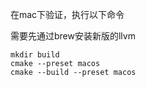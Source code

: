 在mac下验证，执行以下命令

需要先通过brew安装新版的llvm

```shell
mkdir build
cmake --preset macos
cmake --build --preset macos
```